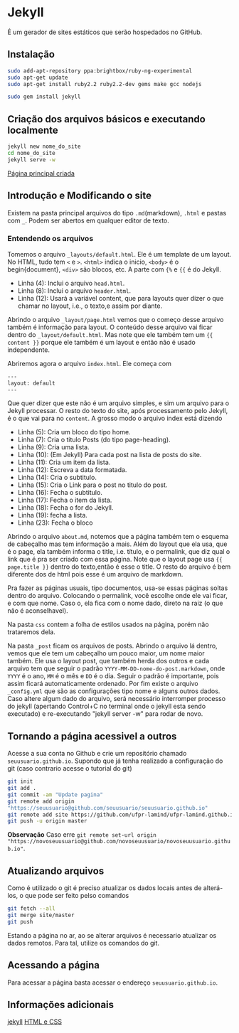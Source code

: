 # Jekyll
É um gerador de sites estáticos que serão hospedados no GitHub.
## Instalação

````bash
sudo add-apt-repository ppa:brightbox/ruby-ng-experimental
sudo apt-get update
sudo apt-get install ruby2.2 ruby2.2-dev gems make gcc nodejs

sudo gem install jekyll
````
## Criação dos arquivos básicos e executando localmente

````bash
jekyll new nome_do_site
cd nome_do_site
jekyll serve -w

````
[Página principal criada](localhost:4000)

## Introdução e Modificando o site
Existem na pasta principal arquivos do tipo `.md`(markdown), `.html` e pastas com `_`.
Podem ser abertos em qualquer editor de texto.
### Entendendo os arquivos
Tomemos o arquivo `_layouts/default.html`. Ele é um template de um layout.
No HTML, tudo tem `<` e `>`. `<html>` indica o inicio, `<body>` é o
begin{document}, `<div>` são blocos, etc. A parte com `{%`  e `{{` é do Jekyll.

- Linha (4): Inclui o arquivo `head.html`.
- Linha (8): Inclui o arquivo `header.html`.
- Linha (12): Usará a variável content, que para layouts quer dizer o que chamar
 no layout, i.e., o texto,e assim por diante.

 Abrindo o arquivo `_layout/page.html` vemos que o começo desse arquivo também é
 informação para layout. O conteúdo desse arquivo vai ficar dentro do
 `_layout/default.html`. Mas note que ele também tem um `{{ content }}` porque
 ele também é um layout e então não é usado independente.

Abriremos agora o arquivo `index.html`.
Ele começa com
````bash
---
layout: default
---
````
Que quer dizer que este não é um arquivo simples, e sim um arquivo para o Jekyll
 processar. O resto do texto do site, após processamento pelo Jekyll, é o que
 vai para no `content`. A grosso modo o arquivo index está dizendo
- Linha (5): Cria um bloco do tipo home.
- Linha (7): Cria o titulo Posts (do tipo page-heading).
- Linha (9): Cria uma lista.
- Linha (10): (Em Jekyll) Para cada post na lista de posts do site.
- Linha (11): Cria um item da lista.
- Linha (12): Escreva a data formatada.
- Linha (14): Cria o subtitulo.
- Linha (15): Cria o Link para o post no titulo do post.
- Linha (16): Fecha o subtitulo.
- Linha (17): Fecha o item da lista.
- Linha (18): Fecha o for do Jekyll.
- Linha (19): fecha a lista.
- Linha (23): Fecha o bloco

Abrindo o arquivo `about.md`, notemos que a página também tem o esquema de
cabeçalho mas tem informação a mais. Além do layout que ela usa, que é o page,
ela também informa o title, i.e. título, e o permalink, que diz qual o link que
é pra ser criado com essa página. Note que o layout page usa `{{ page.title }}`
dentro do texto,então é esse o title. O resto do arquivo é bem diferente dos de
html pois esse é um arquivo de markdown.

Pra fazer as páginas usuais, tipo documentos, usa-se essas páginas soltas dentro
do arquivo. Colocando o permalink, você escolhe onde ele vai ficar, e com que
nome. Caso o, ela fica com o nome dado, direto na raiz (o que não é
aconselhavel).

Na pasta `css` contem a folha de estilos usados na página, porém não trataremos
dela.

Na pasta `_post` ficam os arquivos de posts. Abrindo o arquivo lá dentro, vemos
que ele tem um cabeçalho um pouco maior, um nome maior também. Ele usa o layout
post, que também herda dos outros e cada arquivo tem que seguir o padrão
`YYYY-MM-DD-nome-do-post.markdown`, onde `YYYY` é o ano, `MM` é o mês e `DD` é o
 dia. Seguir o padrão é importante, pois assim ficará automaticamente ordenado.
Por fim existe o arquivo  `_config.yml` que são as configurações tipo nome e
alguns outros dados. Caso altere algum dado do arquivo, será necessário
interromper processo do jekyll (apertando Control+C no terminal onde o jekyll
esta sendo executado) e re-executando "jekyll server -w" para rodar de novo.

## Tornando a página acessivel a outros
Acesse a sua conta no Github e crie um repositório chamado
`seuusuario.github.io`. Supondo que já tenha realizado a configuração do git
(caso contrario acesse o tutorial do git)

````bash
git init
git add .
git commit -am "Update pagina"
git remote add origin
"https://seuusuario@github.com/seuusuario/seuusuario.github.io"
git remote add site https://github.com/ufpr-lamind/ufpr-lamind.github.io
git push -u origin master
````
**Observação** Caso erre `git remote set-url origin
"https://novoseuusuario@github.com/novoseuusuario/novoseuusuario.github.io"`.

## Atualizando arquivos
Como é utilizado o git é preciso atualizar os dados locais antes de alterá-los,
o que pode ser feito pelso comandos
````bash
git fetch --all
git merge site/master
git push
````
Estando a página no ar, ao se alterar arquivos é necessario atualizar os dados
remotos. Para tal, utilize os comandos do git.


## Acessando a página
Para acessar a página basta acessar o endereço `seuusuario.github.io`.

## Informações adicionais
[jekyll](https://jekyllrb.com/)
[HTML e CSS](http://www.w3schools.com)

